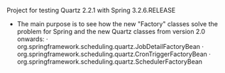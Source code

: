 Project for testing Quartz 2.2.1 with Spring 3.2.6.RELEASE
- The main purpose is to see how the new "Factory" classes solve the problem for Spring and the new Quartz classes from version 2.0 onwards:
· org.springframework.scheduling.quartz.JobDetailFactoryBean
· org.springframework.scheduling.quartz.CronTriggerFactoryBean
· org.springframework.scheduling.quartz.SchedulerFactoryBean

